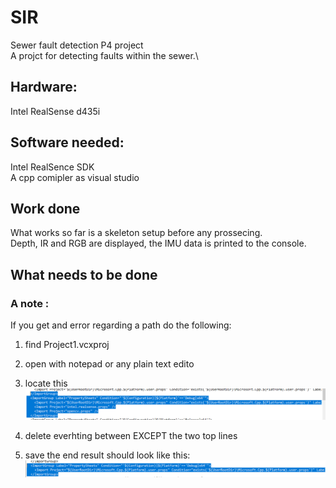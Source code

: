 # SIR
Sewer fault detection P4 project\
A projct for detecting faults within the sewer.\


## Hardware: 
Intel RealSense d435i

## Software needed: 
Intel RealSence SDK\
A cpp comipler as visual studio


## Work done
What works so far is a skeleton setup before any prossecing.\
Depth, IR and RGB are displayed, the IMU data is printed to the console.


## What needs to be done
### A note :
If you get and error regarding a path do the following: 
1. find Project1.vcxproj
2. open with notepad or any plain text edito
3. locate this  ![alt text](https://github.com/Woombat84/SIR/blob/master/Picture/predelete.png "note: their maybe a more path's with in this structur")

4. delete everhting between </ImportGroup> EXCEPT the two top lines
5. save    the end result should look like this:![alt text](https://github.com/Woombat84/SIR/blob/master/Picture/deleted.png "End result")
  
